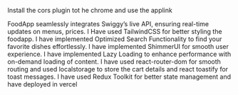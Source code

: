 Install the cors plugin tot he chrome and use the applink



FoodApp seamlessly integrates Swiggy’s live API, ensuring real-time updates on menus, prices.
I Have used TailwindCSS for better styling the foodapp.
I have implemented Optimized Search Functionality to find your favorite dishes effortlessly.
I have implemented ShimmerUI for smooth user experience.
I have implemented Lazy Loading to enhance performance with on-demand loading of content.
I have used react-router-dom for smooth routing and used localstorage to store the cart details and react
toastify for toast messages.
I have used Redux Toolkit for better state management and have deployed in vercel
